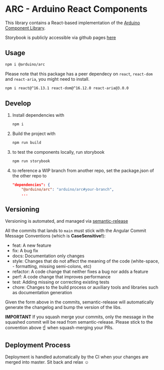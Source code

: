 # ARC - Arduino React Components

This library contains a React-based implementation of the [Arduino Component Library](https://www.figma.com/file/euysycI6QhSSbN7Qvguce8/🎛UI-Controls).

Storybook is publicly accessible via github pages [here](https://arduino.github.io/arc/)

## Usage

```sh
npm i @arduino/arc
```

Please note that this package has a peer dependecy on `react`, `react-dom` and `react-aria`, you might need to install.

```sh
npm i react@^16.13.1 react-dom@^16.12.0 react-aria@3.0.0
```

## Develop

1. Install dependencies with

   ```sh
   npm i
   ```

2. Build the project with

   ```sh
   npm run build
   ```

3. to test the components locally, run storybook

   ```sh
   npm run storybook
   ```

4. to reference a WIP branch from another repo, set the package.json of the other repo to
   ```json
   "dependencies": {
       "@arduino/arc": "arduino/arc#your-branch",
       ...
   ```

## Versioning

Versioning is automated, and managed via [semantic-release](https://github.com/semantic-release/)

All the commits that lands to `main` must stick with the Angular Commit Message Conventions (which is **CaseSensitive!**):

- feat: A new feature
- fix: A bug fix
- docs: Documentation only changes
- style: Changes that do not affect the meaning of the code (white-space, - formatting, missing semi-colons, etc)
- refactor: A code change that neither fixes a bug nor adds a feature
- perf: A code change that improves performance
- test: Adding missing or correcting existing tests
- chore: Changes to the build process or auxiliary tools and libraries such as documentation generation

Given the form above in the commits, semantic-release will automatically generate the changelog and bump the version of the libs.

**IMPORTANT**
If you squash merge your commits, only the message in the squashed commit will be read from semantic-release.
Please stick to the convention above ☝️ when squash-merging your PRs.

## Deployment Process

Deployment is handled automatically by the CI when your changes are merged into master. Sit back and relax ☺️
